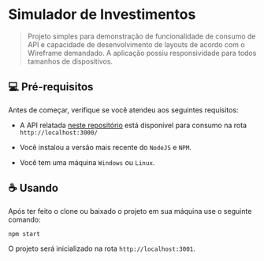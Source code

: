 # Simulador de Investimentos

> Projeto simples para demonstração de funcionalidade de consumo de API e capacidade de desenvolvimento de layouts de acordo com o Wireframe demandado. A aplicação possiu responsividade para todos tamanhos de dispositivos.



## 💻 Pré-requisitos

Antes de começar, verifique se você atendeu aos seguintes requisitos:
* A API relatada [neste repositório](https://github.com/eqi-investimentos/desafio-fake-api) está disponível para consumo na rota `http://localhost:3000/`

* Você instalou a versão mais recente do `NodeJS` e `NPM`.
* Você tem uma máquina `Windows` ou `Linux`. 


## ☕ Usando

Após ter feito o clone ou baixado o projeto em sua máquina use o seguinte comando:

```
npm start
``` 

O projeto será inicializado na rota `http://localhost:3001`.

